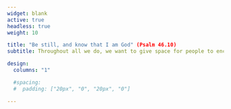 ```yaml
---
widget: blank
active: true
headless: true
weight: 10

title: "Be still, and know that I am God" (Psalm 46.10)
subtitle: Throughout all we do, we want to give space for people to encounter God without stress or pressure.

design:
  columns: "1"

  #spacing:
  #  padding: ["20px", "0", "20px", "0"]

---
```

